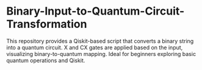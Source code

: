 # Binary-Input-to-Quantum-Circuit-Transformation
This repository provides a Qiskit-based script that converts a binary string into a quantum circuit. X and CX gates are applied based on the input, visualizing binary-to-quantum mapping. Ideal for beginners exploring basic quantum operations and Qiskit.
